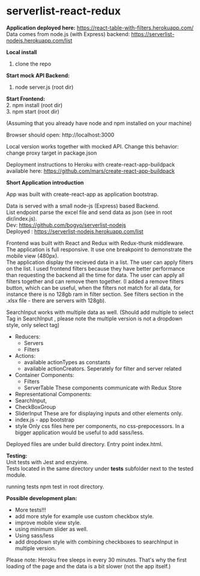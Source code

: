 # serverlist-react-redux

<b>Application deployed here:</b>
https://react-table-with-filters.herokuapp.com/
Data comes from node.js (with Express) backend:
https://serverlist-nodejs.herokuapp.com/list

<b>Local install</b>

1. clone the repo<br>

<b>Start mock API Backend:</b><br>
1. node server.js (root dir)

<b>Start Frontend:</b><br>
2. npm install (root dir)<br>
3. npm start (root dir)<br>

(Assuming that you already have node and npm installed on your machine)

Browser should open: http://localhost:3000

Local version works together with mocked API.
Change this behavior: change proxy target in package.json

Deployment instructions to Heroku with create-react-app-buildpack available here:
https://github.com/mars/create-react-app-buildpack

<b>Short Application introduction </b>

App was built with create-react-app as application bootstrap.<br>

Data is served with a small node-js (Express) based Backend.<br>
List endpoint parse the excel file and send data as json (see in root dir/index.js).<br>
Dev: https://github.com/bogyo/serverlist-nodejs<br>
Deployed : https://serverlist-nodejs.herokuapp.com/list<br>

Frontend was built with React and Redux with Redux-thunk middleware.<br>
The application is full responsive. It use one breakpoint to demonstrate the mobile view (480px).<br>
The application display the recieved data in a list. The user can apply filters on the list. I used frontend filters because they have better performance than requesting the backend all the time for data. The user can apply all filters together and can remove them together. (I added a remove filters button, which can be useful, when the filters not match for all data, for instance there is no 128gb ram in filter section. See filters section in the .xlsx file - there are servers with 128gb).<br>

SearchInput works with multiple data as well. (Should add multiple to select Tag in SearchInput , please note the multiple version is not a dropdown style, only select tag)<br>

- Reducers:
  - Servers
  - Filters
- Actions:
  - available actionTypes as constants
  - available actionCreators. Seperately for filter and server related
- Container Components:
  - Filters
  - ServerTable
  These components communicate with Redux Store
 - Representational Components:
  - SearchInput,
  - CheckBoxGroup
  - SliderInput
 These are for displaying inputs and other elements only.
 - index.js - app bootstrap
 - style
  Only css files here per components, no css-prepocessors. In a bigger application would be useful to add sass/less.<br>

 Deployed files are under build directory. Entry point index.html.<br>

 <b>Testing:</b><br>
  Unit tests with Jest and enzyime.<br>
  Tests located in the same directory under __tests__ subfolder next to the tested module.<br>

  running tests npm test in root directory.<br>

  <b>Possible development plan:</b><br>
  - More tests!!!
  - add more style for example use custom checkbox style.
  - improve mobile view style.
  - using minimum slider as well.
  - Using sass/less
  - add dropdown style with combining checkboxes to searchInput in multiple version.
  
  Please note: Heroku free sleeps in every 30 minutes. That's why the first loading of the page and the data is a bit slower (not the app itself.)
